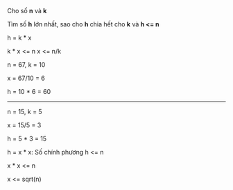 Cho số **n** và **k**

Tìm số **h** lớn nhất, sao cho **h** chia hết cho **k** và **h <= n**

h = k * x

k * x <= n
x <= n/k

n = 67, k = 10

x = 67/10 = 6

h = 10 * 6 = 60

-----------------
n = 15, k = 5

x = 15/5 = 3

h = 5 * 3 = 15


h = x * x: Số chính phương
h <= n

x * x <= n

x <= sqrt(n)
